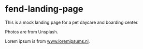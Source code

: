 # fend-landing-page

This is a mock landing page for a pet daycare and boarding center.

Photos are from Unsplash.

Lorem ipsum is from www.loremipsums.nl.
